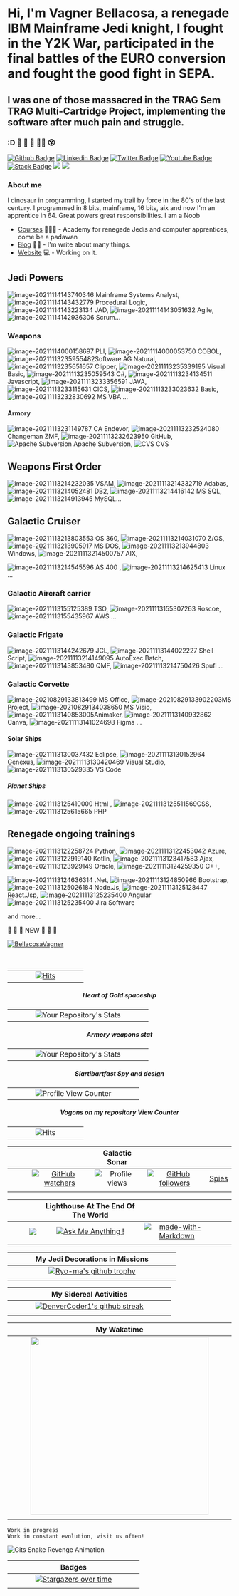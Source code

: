# Hi, I'm Vagner Bellacosa, a renegade IBM Mainframe Jedi knight, I fought in the Y2K War, participated in the final battles of the EURO conversion and fought the good fight in SEPA.
## I was one of those massacred in the TRAG Sem TRAG Multi-Cartridge Project, implementing the software after much pain and struggle.
### :D 🤪 🤪 🤪 😮‍💨 😵

[![Github Badge](https://img.shields.io/badge/-Github-000?style=flat-square&logo=Github&logoColor=white&link=https://github.com/VagnerBellacosa)](https://github.com/VagnerBellacosa)
[![Linkedin Badge](https://img.shields.io/badge/-LinkedIn-blue?style=flat-square&logo=Linkedin&logoColor=white&link=https://www.linkedin.com/in/vagnerbellacosa/)](https://www.linkedin.com/in/vagnerbellacosa/)
[![Twitter Badge](https://img.shields.io/badge/-Twitter-1ca0f1?style=flat-square&labelColor=1ca0f1&logo=twitter&logoColor=white&link=https://twitter.com/BellacosaVagner)](https://twitter.com/BellacosaVagner)
[![Youtube Badge](https://img.shields.io/badge/-YouTube-ff0000?style=flat-square&labelColor=ff0000&logo=youtube&logoColor=white&link=https://www.youtube.com/user/vagnerbellacosa)](https://www.youtube.com/user/vagnerbellacosa)
[![Stack Badge](https://img.shields.io/badge/-Stack%20overflow-FE7A16?style=flat-square&logo=stack-overflow&logoColor=white&link=https://stackoverflow.com/users/16342776/vagner-bellacosa)](https://stackoverflow.com/users/16342776/vagner-bellacosa)
<a href="https://api.whatsapp.com/send?phone=5519983190111&" alt="WhatsApp">
<img src="https://img.shields.io/badge/-WhatsApp-25d366?style=flat-square&labelColor=25d366&logo=whatsapp&logoColor=white&link=API-DO-SEU-WHATSAPP"/></a>
<a href="https://www.instagram.com/vagnerbellacosa/" alt="Instagram">
<img src="https://img.shields.io/badge/-Instagram-DF0174?style=flat-square&labelColor=DF0174&logo=instagram&logoColor=white&link=LINK-DO-SEU-INSTAGRAM"/></a>


### About me
I dinosaur in programming, I started my trail by force in the 80's of the last century. I programmed in 8 bits, mainframe, 16 bits, aix and now I'm an apprentice in 64.
Great powers great responsibilities. I am a Noob

- [Courses](https://digitalinnovation.one/sign-up?ref=R5J3ZLTIFS) 👨🏼‍🏫 - Academy for renegade Jedis and computer apprentices, come be a padawan
- [Blog](https://andarilhovisitaportugal.blogspot.com/) ✍🏼 - I'm write about many things.
- [Website](https://eljefemidnightlunch.blogspot.com/) 💻 - Working on it.

## Jedi Powers
 ![image-20211114143740346](Image/image-20211114143740346.png) Mainframe Systems Analyst,   ![image-20211114143432779](Image/image-20211114143432779.png) Procedural Logic, ![image-20211114143223134](Image/image-20211114143223134.png)  JAD, ![image-20211114143051632](Image/image-20211114143051632.png) Agile, ![image-20211114142936306](Image/image-20211114142936306.png) Scrum... 

### Weapons 
![image-20211114000158697](Image/image-20211114000158697.png) PLI, ![image-20211114000053750](Image/image-20211114000053750.png)  COBOL,  ![image-20211113235955482](Image/image-20211113235955482.png)Software AG Natural,  ![image-20211113235651657](Image/image-20211113235651657.png)  Clipper,  ![image-20211113235339195](Image/image-20211113235339195.png)  Visual Basic, ![image-20211113235059543](Image/image-20211113235059543.png)  C#, ![image-20211113234134511](Image/image-20211113234134511.png) Javascript, ![image-20211113233356591](Image/image-20211113233356591.png) JAVA, ![image-20211113233115631](Image/image-20211113233115631.png)  CICS,  ![image-20211113233023632](Image/image-20211113233023632.png)  Basic, ![image-20211113232830692](Image/image-20211113232830692.png) MS VBA ...

#### Armory 
![image-20211113231149787](Image/image-20211113231149787.png) CA Endevor, ![image-20211113232524080](Image/image-20211113232524080.png) Changeman ZMF,  ![image-20211113232623950](Image/image-20211113232623950.png) GitHub, ![Apache Subversion](Image/ApacheSubversion.png) Apache Subversion, ![ CVS ](Image/CVS.png) CVS

## Weapons First Order
![image-20211113214232035](Image/image-20211113214232035.png) VSAM,  ![image-20211113214332719](Image/image-20211113214332719.png) Adabas,  ![image-20211113214052481](Image/image-20211113214052481.png) DB2,   ![image-20211113214416142](Image/image-20211113214416142.png) MS SQL,  ![image-20211113214913945](Image/image-20211113214913945.png) MySQL...

## Galactic Cruiser 
![image-20211113213803553](Image/image-20211113213803553.png) OS 360,   ![image-20211113214031070](Image/image-20211113214031070.png)  Z/OS,   ![image-20211113213905917](Image/image-20211113213905917.png) MS DOS,  ![image-20211113213944803](Image/image-20211113213944803.png) Windows,  ![image-20211113214500757](Image/image-20211113214500757.png)  AIX,  

![image-20211113214545596](Image/image-20211113214545596.png)  AS 400 ,  ![image-20211113214625413](Image/image-20211113214625413.png) Linux ...

### Galactic Aircraft carrier

![image-20211113155125389](Image/image-20211113155125389.png)  TSO,   ![image-20211113155307263](Image/image-20211113155307263.png) Roscoe,  ![image-20211113155435967](Image/image-20211113155435967.png)  AWS ...

### Galactic Frigate 

 ![image-20211113144242679](Image/image-20211113144242679.png)   JCL,   ![image-20211113144022227](Image/image-20211113144022227.png)  Shell Script,   ![image-20211113214149095](Image/image-20211113214149095.png) AutoExec Batch,   ![image-20211113143853480](Image/image-20211113143853480.png) QMF,  ![image-20211113214750426](Image/image-20211113214750426.png) Spufi ...

### Galactic Corvette 

![image-20210829133813499](Image/image-20210829133813499.png)  MS Office,    ![image-20210829133902203](Image/image-20210829133902203.png)MS Project,  ![image-20210829134038650](Image/image-20210829134038650.png) MS Visio,   ![image-20211113140853005](Image/image-20211113140853005.png)Animaker,   ![image-20211113140932862](Image/image-20211113140932862.png)Canva,  ![image-20211113141024698](Image/image-20211113141024698.png) Figma ...

#### Solar Ships
 ![image-20211113130037432](Image/image-20211113130037432.png)  Eclipse,  ![image-20211113130152964](Image/image-20211113130152964.png)  Genexus,   ![image-20211113130420469](Image/image-20211113130420469.png)  Visual Studio,   ![image-20211113130529335](Image/image-20211113130529335.png) VS Code

##### Planet Ships
![image-20211113125410000](Image/image-20211113125410000.png) Html ,  ![image-20211113125511569](Image/image-20211113125511569.png)CSS, ![image-20211113125615665](Image/image-20211113125615665.png) PHP 

## Renegade ongoing trainings
![image-20211113122258724](Image/image-20211113122258724.png)   Python,  ![image-20211113122453042](Image/image-20211113122453042.png)  Azure,  ![image-20211113122919140](Image/image-20211113122919140.png)  Kotlin,    ![image-20211113123417583](Image/image-20211113123417583.png)  Ajax,   ![image-20211113123929149](Image/image-20211113123929149.png) Oracle,  ![image-20211113124259350](Image/image-20211113124259350.png)  C++,

![image-20211113124636314](Image/image-20211113124636314.png) .Net,   ![image-20211113124850966](Image/image-20211113124850966.png) Bootstrap,  ![image-20211113125026184](Image/image-20211113125026184.png) Node.Js, ![image-20211113125128447](Image/image-20211113125128447.png) React.Jsp,    ![image-20211113125235400](Image/image-20211113125235400.png) Angular   ![image-20211113125235400](Image/image-20211113125235400.png) Jira Software

and more...


📰  📰  📰 NEW 📯  📯  📯

<div>
    <a href="https://twitter.com/BellacosaVagner" target="blank">
    <img src="https://img.shields.io/twitter/follow/BellacosaVagner?logo=twitter&style=for-the-badge" alt="BellacosaVagner" />
  </a>
 
</div>

<br>
<br>

<center>

| | | |
| :---: |  :---: |  :---: |
|  &nbsp; &nbsp; &nbsp; &nbsp; &nbsp; |  [![Hits](https://hits.seeyoufarm.com/api/count/incr/badge.svg?url=https%3A%2F%2Fgithub.com%2FVagnerBellacosa&count_bg=%2379C83D&title_bg=%23555555&icon=skyliner.svg&icon_color=%23E7E7E7&title=hits&edge_flat=false)](https://hits.seeyoufarm.com) |  &nbsp; &nbsp; &nbsp; &nbsp; &nbsp; | 

 ##### Heart of Gold spaceship
| | | |
| :---: |  :---: |  :---: |
|  &nbsp; &nbsp; &nbsp; &nbsp; &nbsp; | ![Your Repository's Stats](https://github-readme-stats.vercel.app/api?username=VagnerBellacosa&show_icons=true) |  &nbsp; &nbsp; &nbsp; &nbsp; &nbsp; |

##### Armory weapons stat
| | | |
| :---: |  :---: |  :---: |
|  &nbsp; &nbsp; &nbsp; &nbsp; &nbsp; | ![Your Repository's Stats](https://github-readme-stats.vercel.app/api/top-langs/?username=VagnerBellacosa&theme=blue-green) |  &nbsp; &nbsp; &nbsp; &nbsp; &nbsp; |

##### Slartibartfast Spy and design
| |  | |
| :---: |  :---: |  :---: |
|  &nbsp; &nbsp; &nbsp; &nbsp; &nbsp; | ![Profile View Counter](https://komarev.com/ghpvc/?username=VagnerBellacosa) |  &nbsp; &nbsp; &nbsp; &nbsp; &nbsp; |

##### Vogons on my repository View Counter
| |  | |
| :---: |  :---: |  :---: |
|  &nbsp; &nbsp; &nbsp; &nbsp; &nbsp; | ![Hits](https://hitcounter.pythonanywhere.com/count/tag.svg?url=https://github.com/VagnerBellacosa/DIO_Bootcamps) |  &nbsp; &nbsp; &nbsp; &nbsp; &nbsp; |

| | | **Galactic Sonar** | | |
| :---: | :---: | :---: | :---: |  :---: |
| &nbsp; &nbsp; &nbsp; &nbsp; &nbsp; |  [![GitHub watchers](https://img.shields.io/github/watchers/Naereen/StrapDown.js.svg?style=social&label=Watch&maxAge=2592000)](https://GitHub.com/VagnerBellacosa/StrapDown.js/watchers/)  |    ![Profile views](https://gpvc.arturio.dev/VagnerBellacosa)   |  [![GitHub followers](https://img.shields.io/github/followers/VagnerBellacosa.svg?style=social&label=Follow&maxAge=2592000)](https://github.com/VagnerBellacosa?tab=followers)   | [Spies](https://profile-counter.glitch.me/VagnerBellacosa/count.svg) |
| | | | | |

| | | **Lighthouse At The End Of The World**  | | |
| :---: | :---: | :---: | :---: | :---: |
| &nbsp; &nbsp; &nbsp; &nbsp; &nbsp; | <a href="mailto:vagnerbellacosa@gmail.com?"><img src="https://img.shields.io/badge/gmail-%23DD0031.svg?&style=for-the-badge&logo=gmail&logoColor=white"/></a> |   [![Ask Me Anything !](https://img.shields.io/badge/Ask%20me-anything-1abc9c.svg)](https://GitHub.com/VagnerBellacosa/ama)   |    [![made-with-Markdown](https://img.shields.io/badge/Made%20with-Markdown-1f425f.svg)](http://commonmark.org)    | &nbsp; &nbsp; &nbsp; &nbsp; &nbsp; |
| | | | | |

| | **My Jedi Decorations in Missions** | | 
| :---: | :---: | :---: |
| &nbsp; &nbsp; &nbsp; &nbsp; &nbsp; | [![Ryo-ma's github trophy](https://github-profile-trophy.vercel.app/?username=VagnerBellacosa&row=1)](https://github.com/ryo-ma/github-profile-trophy) | &nbsp; &nbsp; &nbsp; &nbsp; &nbsp; |
| | | |

| | **My Sidereal Activities**    | |
| :---: | :---: | :---: |
| &nbsp; &nbsp; &nbsp; &nbsp; &nbsp; | [![DenverCoder1's github streak](https://github-readme-streak-stats.herokuapp.com/?user=VagnerBellacosa&theme=blue-green)](https://github.com/DenverCoder1/github-readme-streak-stats) | &nbsp; &nbsp; &nbsp; &nbsp; &nbsp; |
| | | |

| | **My Wakatime**    | |
| :---: | :---: | :---: |
| &nbsp; &nbsp; &nbsp; &nbsp; &nbsp; |  <img width="400px" src="https://github-readme-stats.vercel.app/api/wakatime?username=@1e79a819-2e9c-42f8-bec7-0907c53ccc9f&hide_border=true&theme=yeblu&langs_count=20&layout=compact&v2" /> | &nbsp; &nbsp; &nbsp; &nbsp; &nbsp; | 
| | | |

</center>

```Work
Work in progress
Work in constant evolution, visit us often!
```

![Gits Snake Revenge Animation](https://github.com/VagnerBellacosa/VagnerBellacosa/blob/main/github-contribution-grid-snake.svg)

| | **Badges** | |
| :---: | :---: | :---: |
| &nbsp; &nbsp; &nbsp; &nbsp; &nbsp; | [![Stargazers over time](https://contributor-graph-api.apiseven.com/contributors-svg?chart=contributorOverTime&repo=VagnerBellacosa/badges)](https://www.apiseven.com/en/contributor-graph?chart=contributorOverTime&repo=VagnerBellacosa/badges)               | &nbsp; &nbsp; &nbsp; &nbsp; &nbsp; |
| | | |
